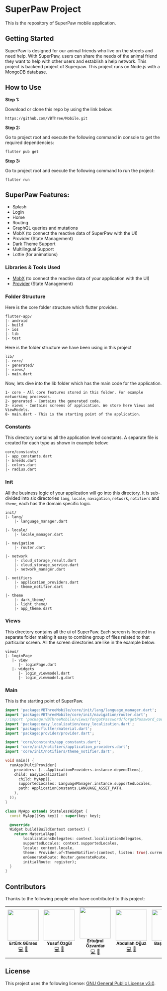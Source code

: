 # SuperPaw Project

This is the repository of SuperPaw mobile application.

## Getting Started

SuperPaw is designed for our animal friends who live on the streets and need help. With SuperPaw, users can share the needs of the animal friend they want to help with other users and establish a help network. This project is backend project of Superpaw. This project runs on Node.js with a MongoDB database.

## How to Use 

**Step 1:**

Download or clone this repo by using the link below:

```
https://github.com/VBThree/Mobile.git
```

**Step 2:**

Go to project root and execute the following command in console to get the required dependencies: 

```
flutter pub get 
```

**Step 3:**

Go to project root and execute the following command to run the project:

```
flutter run
```


## SuperPaw Features:

* Splash
* Login
* Home
* Routing
* GraphQL queries and mutations
* MobX (to connect the reactive data of SuperPaw with the UI)
* Provider (State Management)
* Dark Theme Support
* Multilingual Support
* Lottie (for animations)

### Libraries & Tools Used

* [MobX](https://github.com/mobxjs/mobx.dart) (to connect the reactive data of your application with the UI)
* [Provider](https://github.com/rrousselGit/provider) (State Management)

### Folder Structure
Here is the core folder structure which flutter provides.

```
flutter-app/
|- android
|- build
|- ios
|- lib
|- test
```

Here is the folder structure we have been using in this project

```
lib/
|- core/
|- generated/
|- views/
|- main.dart
```

Now, lets dive into the lib folder which has the main code for the application.

```
1- core - All core features stored in this folder. For example networking processes.
2- generated - Contains the generated code.
3- views - Contains screens of application. We store here Views and ViewModels. 
8- main.dart - This is the starting point of the application.
```

### Constants

This directory contains all the application level constants. A separate file is created for each type as shown in example below:

```
core/constants/
|- app_constants.dart
|- breeds.dart
|- colors.dart
|- radius.dart
```

### Init

All the business logic of your application will go into this directory. It is sub-divided into six directories `lang`, `locale`, `navigation`, `network`, `notifiers` and `theme`, each has the domain specific logic.

```
init/
|- lang/
    |- language_manager.dart
   
|- locale/
    |- locale_manager.dart
    
|- navigation
    |- router.dart

|- network
    |- cloud_storage_result.dart
    |- cloud_storage_service.dart
    |- network_manager.dart

|- notifiers
    |- application_providers.dart
    |- theme_notifier.dart

|- theme
    |- dark_theme/
    |- light_theme/
    |- app_theme.dart

```

### Views

This directory contains all the ui of SuperPaw. Each screen is located in a separate folder making it easy to combine group of files related to that particular screen. All the screen directories are like in the example below:

```
views/
|- loginPage
   |- view
      |- loginPage.dart
   |- widgets
      |- login_viewmodel.dart
      |- login_viewmodel.g.dart
```


### Main

This is the starting point of SuperPaw.

```dart
import 'package:VBThreeMobile/core/init/lang/language_manager.dart';
import 'package:VBThreeMobile/core/init/navigation/router.dart';
//import 'package:VBThreeMobile/views/forgotPassword/forgotPassword_code.dart';
import 'package:easy_localization/easy_localization.dart';
import 'package:flutter/material.dart';
import 'package:provider/provider.dart';

import 'core/constants/app_constants.dart';
import 'core/init/notifiers/application_providers.dart';
import 'core/init/notifiers/theme_notifier.dart';

void main() {
  runApp(MultiProvider(
    providers: [...ApplicationProviders.instance.dependItems],
    child: EasyLocalization(
      child: MyApp(),
      supportedLocales: LanguageManager.instance.supportedLocales,
      path: ApplicationConstants.LANGUAGE_ASSET_PATH,
    ),
  ));
}

class MyApp extends StatelessWidget {
  const MyApp({Key key}) : super(key: key);

  @override
  Widget build(BuildContext context) {
    return MaterialApp(
        localizationsDelegates: context.localizationDelegates,
        supportedLocales: context.supportedLocales,
        locale: context.locale,
        theme: Provider.of<ThemeNotifier>(context, listen: true).currentTheme,
        onGenerateRoute: Router.generateRoute,
        initialRoute: register);
  }
}
```

## Contributors

Thanks to the following people who have contributed to this project:

<table>
  <tr>
    <td align="center"><a href="https://github.com/erturkgurses"><img src="https://avatars1.githubusercontent.com/u/40302490?s=460&v=4" width="100px;" alt=""/><br /><sub><b>Ertürk Gürses</b></sub></a><br /><a href="https://github.com/VBThree/Mobile/commits?author=erturkgurses" title="Submitted Codes">💻</a> <a href="https://github.com/VBThree/Mobile/pulls?q=is%3Apr+reviewed-by%3Aerturkgurses" title="Reviewed Pull Requests">👀</a></td>
    <td align="center"><a href="https://github.com/yusufozgul"><img src="https://avatars1.githubusercontent.com/u/26109252?s=460&u=23044912cc512095974a7b30b74c5458b48f6246&v=4" width="100px;" alt=""/><br /><sub><b>Yusuf Özgül</b></sub></a><br /><a href="https://github.com/VBThree/Mobile/commits?author=yusufozgul" title="Submitted Codes">💻</a> <a href="https://github.com/VBThree/Mobile/pulls?q=is%3Apr+reviewed-by%3Ayusufozgul" title="Reviewed Pull Requests">👀</a></td>
    <td align="center"><a href="https://github.com/ertugrulozvardar"><img src="https://avatars2.githubusercontent.com/u/44060683?s=460&u=eab6f1c0b923a7b306d5ceb4b3ed0002582d287c&v=4" width="100px;" alt=""/><br /><sub><b>Ertuğrul Özvardar</b></sub></a><br /><a href="https://github.com/VBThree/Mobile/commits?author=ertugrulozvardar" title="Submitted Codes">💻</a> <a href="https://github.com/VBThree/Mobile/pulls?q=is%3Apr+reviewed-by%3Aertugrulozvardar" title="Reviewed Pull Requests">👀</a></td>
    <td align="center"><a href="https://github.com/aoguz1"><img src="https://avatars3.githubusercontent.com/u/34376691?s=460&u=bb49f483424c3330768c12112b67fc93273896d9&v=4" width="100px;" alt=""/><br /><sub><b>Abdullah Oğuz</b></sub></a><br /><a href="https://github.com/VBThree/Mobile/commits?author=aoguz1" title="Submitted Codes">💻</a> <a href="https://github.com/VBThree/Mobile/pulls?q=is%3Apr+reviewed-by%3Aaoguz1" title="Reviewed Pull Requests">👀</a></td>
    <td align="center"><a href="https://github.com/basakgunay"><img src="https://avatars3.githubusercontent.com/u/49794486?s=460&u=b9ebbb62859daa7e4b57591ec22200e0acdd9846&v=4" width="100px;" alt=""/><br /><sub><b>Başak Günay</b></sub></a><br /><a href="https://github.com/VBThree/Mobile/commits?author=basakgunay" title="Submitted Codes">💻</a> <a href="https://github.com/VBThree/Mobile/pulls?q=is%3Apr+reviewed-by%3Abasakgunay" title="Reviewed Pull Requests">👀</a></td>
    <td align="center"><a href="https://github.com/ahmetbicer"><img src="https://avatars0.githubusercontent.com/u/45371442?s=460&u=7ba9f4c5cbaf5d318ce1ae206e74049dcd04c122&v=4" width="100px;" alt=""/><br /><sub><b>Ahmet Biçer</b></sub></a><br /><a href="https://github.com/VBThree/Mobile/commits?author=ahmetbicer" title="Submitted Codes">💻</a>
    <td align="center"><a href="https://github.com/mertcb"><img src="https://avatars0.githubusercontent.com/u/36340604?s=460&u=cf4b42d52c989f52580a8cb635e04b4db4a02c6f&v=4" width="100px;" alt=""/><br /><sub><b>Mert Can Bilgiç</b></sub></a><br /><a href="https://github.com/VBThree/Mobile/commits?author=ahmetbicer" title="Submitted Codes">💻</a></td>
    <td align="center"><a href="https://github.com/VB10"><img src="https://avatars1.githubusercontent.com/u/17102578?s=460&u=8d0c2fa492d36b0c109e09d66213e4bd12d8fb6b&v=4" width="100px;" alt=""/><br /><sub><b>Veli Bacık</b></sub></a><br /><a href="https://github.com/VBThree/Mobile/commits?author=VB10" title="Submitted Codes">💻</a></td>
  </tr>
</table>


## License

This project uses the following license: [GNU General Public License v3.0](https://www.gnu.org/licenses/gpl-3.0.en.html).

